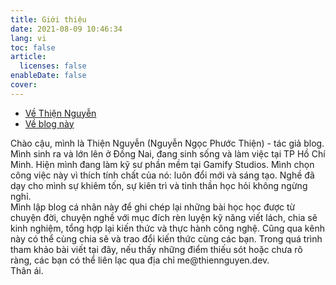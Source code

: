 ```yaml
---
title: Giới thiệu
date: 2021-08-09 10:46:34
lang: vi
toc: false
article:
  licenses: false
enableDate: false
cover:
---
```

<div class="tabs is-boxed my-3">
  <ul class="mx-0 my-0">
    <li class="is-active">
      <a href="#about-me">
        <span class="icon is-small"><i class="fas fa-file-code" aria-hidden="true"></i></span>
        <span>Về Thiện Nguyễn</span>
      </a>
    </li>
    <li>
      <a href="#about-site">
        <span class="icon is-small"><i class="fas fa-cubes" aria-hidden="true"></i></span>
        <span>Về blog này</span>
      </a>
    </li>
  </ul>
</div>

<div id="about-me" class="tab-content">
  Chào cậu, mình là Thiện Nguyễn (Nguyễn Ngọc Phước Thiện) - tác giả blog.
Mình sinh ra và lớn lên ở Đồng Nai, đang sinh sống và làm việc tại TP Hồ Chí Minh. Hiện mình đang làm kỹ sư phần mềm tại Gamify Studios. Mình chọn công việc này vì thích tính chất của nó: luôn đổi mới và sáng tạo. Nghề đã dạy cho mình sự khiêm tốn, sự kiên trì và tinh thần học hỏi không ngừng nghỉ. 
</div>

<div id="about-site" class="tab-content is-hidden">
  Mình lập blog cá nhân này để ghi chép lại những bài học học được từ chuyện đời, chuyện nghề với mục đích rèn luyện kỹ năng viết lách, chia sẽ kinh nghiệm, tổng hợp lại kiến thức và thực hành công nghệ. Cũng qua kênh này có thể cùng chia sẽ và trao đổi kiến thức cùng các bạn. Trong quá trình tham khảo bài viết tại đây, nếu thấy những điểm thiếu sót hoặc chưa rõ ràng, các bạn có thể liên lạc qua địa chỉ me@thiennguyen.dev.
  <br>
  Thân ái.
</div>



